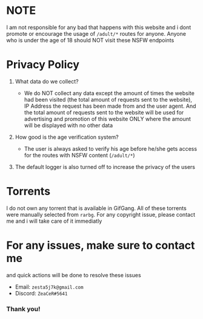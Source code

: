 # NOTE

I am not responsible for any bad that happens with this website and i dont promote or encourage the usage of `/adult/*` routes for anyone. Anyone who is under the age of 18 should NOT visit these NSFW endpoints

# Privacy Policy

1. What data do we collect?

   - We do NOT collect any data except the amount of times the website had been visited (the total amount of requests sent to the website), IP Address the request has been made from and the user agent. And the total amount of requests sent to the website will be used for advertising and promotion of this website ONLY where the amount will be displayed with no other data

2. How good is the age verification system?

   - The user is always asked to verify his age before he/she gets access for the routes with NSFW content (`/adult/*`)

3. The default logger is also turned off to increase the privacy of the users

# Torrents

I do not own any torrent that is available in GifGang. All of these torrents were manually selected from `rarbg`. For any copyright issue, please contact me and i will take care of it immediatly

# For any issues, make sure to contact me

and quick actions will be done to resolve these issues

- Email: `zesta5j7k@gmail.com`
- Discord: `ZeaCeR#5641`

### Thank you!
